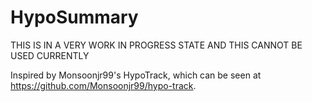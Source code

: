 # HypoSummary
THIS IS IN A VERY WORK IN PROGRESS STATE AND THIS CANNOT BE USED CURRENTLY

Inspired by Monsoonjr99's HypoTrack, which can be seen at https://github.com/Monsoonjr99/hypo-track.
